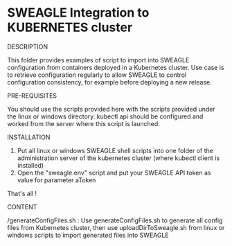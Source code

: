 # SWEAGLE Integration to KUBERNETES cluster

DESCRIPTION

This folder provides examples of script to import into SWEAGLE configuration from containers deployed in a Kubernetes cluster.
Use case is to retrieve configuration regularly to allow SWEAGLE to control configuration consistency, for example before deploying a new release.

PRE-REQUISITES

You should use the scripts provided here with the scripts provided under the linux or windows directory.
kubectl api should be configured and worked from the server where this script is launched.

INSTALLATION

1. Put all linux or windows SWEAGLE shell scripts into one folder of the administration server of the kubernetes cluster (where kubectl client is installed)
2. Open the "sweagle.env" script and put your SWEAGLE API token as value for parameter aToken

That's all !

CONTENT

/generateConfigFiles.sh : Use generateConfigFiles.sh to generate all config files from Kubernetes cluster, then use uploadDirToSweagle.sh from linux or windows scripts to import generated files into SWEAGLE
